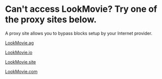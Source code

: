 <html>
<body>
<H1>Can't access LookMovie? Try one of the proxy sites below.</H1>
<p>
A proxy site allows you to bypass blocks setup by your Internet provider.
<p>
<a href="https://lookmovie.ag">LookMovie.ag</a>
<p>
<a href="https://lookmovie.io">LookMovie.io</a>
<p>
<a href="https://lookmovie.site">LookMovie.site</a>
<p>
<a href="https://lookmovie.com">LookMovie.com</a>
</body>
</html>
